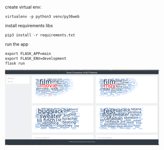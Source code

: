 create virtual env:

	virtualenv -p python3 venv/py36web

install requirements libs

	pip3 install -r requirements.txt

run the app

	export FLASK_APP=main
	export FLASK_ENV=development
	flask run

![alt text](https://github.com/m4bulmagd/VC_NLP/blob/master/test.png)


